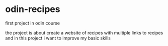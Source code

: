# odin-recipes

first project in odin course

the project is about create a website of recipes with multiple links to recipes and in this project i want to improve my basic skills
